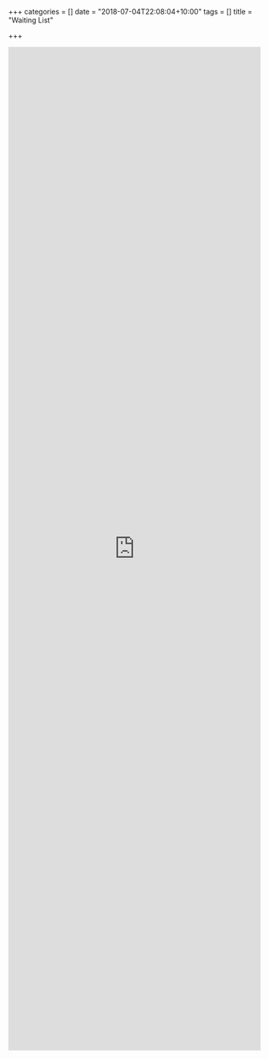 +++
categories = []
date = "2018-07-04T22:08:04+10:00"
tags = []
title = "Waiting List"

+++
<iframe src="https://script.google.com/macros/s/AKfycbzWOQYhczs6nNG2am7cAPffZU4nTIA66HpJ7-Ml-HzDJCBi9hI/exec?page=new_form" width=100% height=2000 frameborder="0" marginheight="0" marginwidth="0">Loading…</iframe>